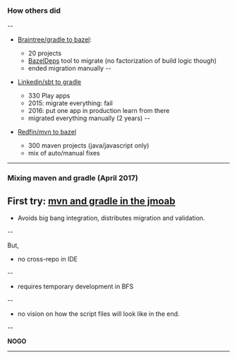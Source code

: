 
### How others did
--

* [Braintree/gradle to bazel](https://www.pgrs.net/2015/09/01/migrating-from-gradle-to-Idea/):
  * 20 projects
  * [BazelDeps](https://github.com/johnynek/bazel-deps) tool to migrate (no factorization of build logic though)
  * ended migration manually
--

* [Linkedin/sbt to gradle](https://engineering.linkedin.com/blog/2018/07/how-we-improved-build-time-by-400-percent)
  * 330 Play apps
  * 2015: migrate everything: fail
  * 2016: put one app in production learn from there
  * migrated everything manually (2 years)
--

* [Redfin/mvn to bazel](https://redfin.engineering/we-switched-from-maven-to-bazel-and-builds-got-10x-faster-b265a7845854)
  * 300 maven projects (java/javascript only)
  * mix of auto/manual fixes

---
### Mixing maven and gradle (April 2017)
First try: [mvn and gradle in the jmoab](https://confluence.criteois.com/pages/viewpage.action?pageId=326303105)
--

* Avoids big bang integration, distributes migration and validation.

--

But,
* no cross-repo in IDE

--
* requires temporary development in BFS

--
* no vision on how the script files will look like in the end.

--

__NOGO__

---
